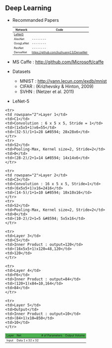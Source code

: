 ## Deep Learning

* Recommanded Papers

	| Network | Code |
	|--------|--------|
	|[LeNet5](http://yann.lecun.com/exdb/publis/pdf/lecun-98.pdf)        |        |
	|AlexNet|--------|
	|GoogLeNet|--------|
	|ResNet|--------|
    |DenseNet|https://github.com/liuzhuang13/DenseNet|

* MS Caffe : http://github.com/Microsoft/caffe
 
* Datasets
	* MNIST : http://yann.lecun.com/exdb/mnist
	* CIFAR : (Krizhevsky & Hinton, 2009)
	* SVHN : (Netzer et al. 2011)

* LeNet-5

<style type="text/css">
    table, td{
        font-size:9px;
    }
</style>
<table>
<thead style="background-color: #4CAF50;color=white;">
	<tr>
    	<td colspan="2">Layer</td>
        <td>Net</td>
        <td># of Parameters</td>
	<td>Output Volume</td>
	</tr>
	    </thead>
	<tr>
	<td colspan="2">Input</td>
	<td>Data 1 x 32 x 32</td>
	<td></td>
	<td></td>
    </tr>


    <tr>
    <td rowspan="2">Layer 1</td>
    <td>C1</td>
    <td>Convolution : 6 x 5 x 5, Stride = 1</td>
    <td>(1x5x5+1)x6=55</td>
    <td>(32-5)/1+1=28 &#8594; 28x28x6</td>
    </tr>
    <tr>
    <td>S2</td>
    <td>Pooling-Max, Kernel size=2, Stride=2</td>
    <td>0</td>
    <td>(28-2)/2+1=14 &#8594; 14x14x6</td>
    </tr>

    <tr>
    <td rowspan="2">Layer 2</td>
    <td>C3</td>
    <td>Convolution : 16 x 5 x 5, Stride=1</td>
    <td>(6x5x5+1)x16=2416</td>
    <td>(14-5)/1+1=10 &#8594; 10x10x16</td>
    </tr>
    <tr>
    <td>S2</td>
    <td>Pooling-Max, Kernel size=2, Stride=2</td>
    <td>0</td>
    <td>(10-2)/2+1=5 &#8594; 5x5x16</td>
    </tr>

    <tr>
    <td>Layer 3</td>
    <td>C5</td>
    <td>Inner Product : output=120</td>
    <td>(16x5x5+1)x120=48,120</td>
    <td>120</td>
    </tr>
    
    <tr>
    <td>Layer 4</td>
    <td>F6</td>
    <td>Inner Product : output=84</td>
    <td>(120+1)x84=10,164</td>
    <td>84</td>
    </tr>
    
    <tr>
    <td>Layer 5</td>
    <td>Output</td>
    <td>Inner Product : output=10</td>
    <td>(84+1)x10=850</td>
    <td>10</td>
    </tr>

</table>


